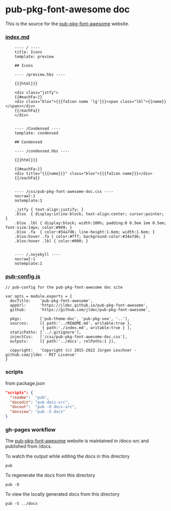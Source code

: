 # pub-pkg-font-awesome doc

This is the source for the [pub-pkg-font-awesome](https://jldec.github.io/pub-pkg-font-awesome/) website.

### [index.md](https://raw.githubusercontent.com/jldec/pub-pkg-font-awesome/master/docs-src/index.md)

```
    ---- / ----
    title: Icons
    template: preview

    ## Icons

    ---- /preview.hbs ----

    {{{html}}}

    <div class="jstfy">
    {{#eachFa~}}
    <div class="blox">{{{faIcon name 'lg'}}}<span class="lbl">{{name}}</span></div>
    {{/eachFa}}
    </div>


    ---- /Condensed ----
    template: condensed

    ## Condensed

    ---- /condensed.hbs ----

    {{{html}}}

    {{#eachFa~}}
    <div title="{{{name}}}" class="blox">{{{faIcon name}}}</div>
    {{/eachFa}}


    ---- /css/pub-pkg-font-awesome-doc.css ----
    nocrawl:1
    notemplate:1

    .jstfy { text-align:justify; }
    .blox  { display:inline-block; text-align:center; cursor:pointer; }
    .blox .lbl { display:block; width:100%; padding:0 0.5em 1em 0.5em; font-size:14px; color:#999; }
    .blox .fa  { color:#34a7d6; line-height:1.6em; width:1.6em; }
    .blox:hover .fa { color:#fff; background-color:#34a7d6; }
    .blox:hover .lbl { color:#000; }


    ---- /.nojekyll ----
    nocrawl:1
    notemplate:1
```

### [pub-config.js](https://github.com/jldec/pub-pkg-font-awesome/blob/master/docs-src/pub-config.js)

```
// pub-config for the pub-pkg-font-awesome doc site

var opts = module.exports = {
  docTitle:    'pub-pkg-font-awesome',
  appUrl:      'https://jldec.github.io/pub-pkg-font-awesome',
  github:      'https://github.com/jldec/pub-pkg-font-awesome',

  pkgs:        ['pub-theme-doc', 'pub-pkg-seo', '..'],
  sources:     [{ path:'../README.md', writable:true },
                { path:'./index.md', writable:true } ],
  staticPaths: ['../.gitignore'],
  injectCss:   ['/css/pub-pkg-font-awesome-doc.css'],
  outputs:     [{ path:'../docs', relPaths:1 }],

  copyright:   'Copyright (c) 2015-2022 Jürgen Leschner - github.com/jldec - MIT License'
}
```

### scripts
from package.json

```json
"scripts": {
  "readme":  "pub",
  "docedit": "pub docs-src",
  "docout":  "pub -O docs-src",
  "docview": "pub -S docs"
}
```

### gh-pages workflow

The [pub-pkg-font-awesome](https://jldec.github.io/pub-pkg-font-awesome/) website is maintained in /docs-src and published from /docs.

To watch the output while editing the docs in this directory
```
pub
```

To regenerate the docs from this directory
```
pub -O
```

To view the locally generated docs from this directory
```
pub -S ../docs
```
